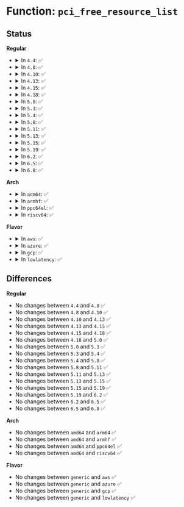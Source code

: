 # Function: <code>pci_free_resource_list</code>

## Status
<b>Regular</b>
<ul>
<li>
<details>
<summary>In <code>4.4</code>: ✅</summary>

```c
void pci_free_resource_list(struct list_head *resources);
```

**Collision:** Unique Global

**Inline:** No

**Transformation:** False

**Instances:**

```
In drivers/pci/bus.c (ffffffff8142f130)
Location: drivers/pci/bus.c:42
Inline: False
Direct callers:
  - drivers/pci/probe.c:pci_release_host_bridge_dev
  - drivers/pci/probe.c:pci_scan_bus
  - arch/x86/pci/common.c:pcibios_scan_root
```
**Symbols:**

```
ffffffff8142f130-ffffffff8142f140: pci_free_resource_list (STB_GLOBAL)
```
</details>
</li>
<li>
<details>
<summary>In <code>4.8</code>: ✅</summary>

```c
void pci_free_resource_list(struct list_head *resources);
```

**Collision:** Unique Global

**Inline:** No

**Transformation:** False

**Instances:**

```
In drivers/pci/bus.c (ffffffff8147a780)
Location: drivers/pci/bus.c:42
Inline: False
Direct callers:
  - drivers/pci/probe.c:pci_scan_bus
  - drivers/pci/probe.c:pci_release_host_bridge_dev
  - arch/x86/pci/common.c:pcibios_scan_root
```
**Symbols:**

```
ffffffff8147a780-ffffffff8147a790: pci_free_resource_list (STB_GLOBAL)
```
</details>
</li>
<li>
<details>
<summary>In <code>4.10</code>: ✅</summary>

```c
void pci_free_resource_list(struct list_head *resources);
```

**Collision:** Unique Global

**Inline:** No

**Transformation:** False

**Instances:**

```
In drivers/pci/bus.c (ffffffff8149bc00)
Location: drivers/pci/bus.c:42
Inline: False
Direct callers:
  - drivers/pci/probe.c:pci_scan_bus
  - drivers/pci/probe.c:pci_release_host_bridge_dev
  - arch/x86/pci/common.c:pcibios_scan_root
```
**Symbols:**

```
ffffffff8149bc00-ffffffff8149bc10: pci_free_resource_list (STB_GLOBAL)
```
</details>
</li>
<li>
<details>
<summary>In <code>4.13</code>: ✅</summary>

```c
void pci_free_resource_list(struct list_head *resources);
```

**Collision:** Unique Global

**Inline:** No

**Transformation:** False

**Instances:**

```
In drivers/pci/bus.c (ffffffff814a59e0)
Location: drivers/pci/bus.c:42
Inline: False
Direct callers:
  - drivers/pci/probe.c:pci_scan_bus
  - drivers/pci/probe.c:pci_release_host_bridge_dev
  - arch/x86/pci/common.c:pcibios_scan_root
```
**Symbols:**

```
ffffffff814a59e0-ffffffff814a59f0: pci_free_resource_list (STB_GLOBAL)
```
</details>
</li>
<li>
<details>
<summary>In <code>4.15</code>: ✅</summary>

```c
void pci_free_resource_list(struct list_head *resources);
```

**Collision:** Unique Global

**Inline:** No

**Transformation:** False

**Instances:**

```
In drivers/pci/bus.c (ffffffff814e4820)
Location: drivers/pci/bus.c:42
Inline: False
Direct callers:
  - drivers/pci/probe.c:pci_scan_bus
  - drivers/pci/probe.c:pci_release_host_bridge_dev
  - arch/x86/pci/common.c:pcibios_scan_root
```
**Symbols:**

```
ffffffff814e4820-ffffffff814e4830: pci_free_resource_list (STB_GLOBAL)
```
</details>
</li>
<li>
<details>
<summary>In <code>4.18</code>: ✅</summary>

```c
void pci_free_resource_list(struct list_head *resources);
```

**Collision:** Unique Global

**Inline:** No

**Transformation:** False

**Instances:**

```
In drivers/pci/bus.c (ffffffff81513d00)
Location: drivers/pci/bus.c:41
Inline: False
Direct callers:
  - drivers/pci/probe.c:pci_scan_bus
  - drivers/pci/probe.c:pci_free_host_bridge
  - drivers/pci/probe.c:pci_release_host_bridge_dev
  - arch/x86/pci/common.c:pcibios_scan_root
```
**Symbols:**

```
ffffffff81513d00-ffffffff81513d10: pci_free_resource_list (STB_GLOBAL)
```
</details>
</li>
<li>
<details>
<summary>In <code>5.0</code>: ✅</summary>

```c
void pci_free_resource_list(struct list_head *resources);
```

**Collision:** Unique Global

**Inline:** No

**Transformation:** False

**Instances:**

```
In drivers/pci/bus.c (ffffffff81529460)
Location: drivers/pci/bus.c:41
Inline: False
Direct callers:
  - drivers/pci/probe.c:pci_scan_bus
  - drivers/pci/probe.c:pci_free_host_bridge
  - drivers/pci/probe.c:pci_release_host_bridge_dev
  - arch/x86/pci/common.c:pcibios_scan_root
```
**Symbols:**

```
ffffffff81529460-ffffffff81529470: pci_free_resource_list (STB_GLOBAL)
```
</details>
</li>
<li>
<details>
<summary>In <code>5.3</code>: ✅</summary>

```c
void pci_free_resource_list(struct list_head *resources);
```

**Collision:** Unique Global

**Inline:** No

**Transformation:** False

**Instances:**

```
In drivers/pci/bus.c (ffffffff815586f0)
Location: drivers/pci/bus.c:41
Inline: False
Direct callers:
  - drivers/pci/probe.c:pci_scan_bus
  - drivers/pci/probe.c:pci_free_host_bridge
  - drivers/pci/probe.c:pci_free_host_bridge
  - drivers/pci/probe.c:pci_release_host_bridge_dev
  - arch/x86/pci/common.c:pcibios_scan_root
```
**Symbols:**

```
ffffffff815586f0-ffffffff81558700: pci_free_resource_list (STB_GLOBAL)
```
</details>
</li>
<li>
<details>
<summary>In <code>5.4</code>: ✅</summary>

```c
void pci_free_resource_list(struct list_head *resources);
```

**Collision:** Unique Global

**Inline:** No

**Transformation:** False

**Instances:**

```
In drivers/pci/bus.c (ffffffff81579cd0)
Location: drivers/pci/bus.c:41
Inline: False
Direct callers:
  - drivers/pci/probe.c:pci_scan_bus
  - drivers/pci/probe.c:pci_free_host_bridge
  - drivers/pci/probe.c:pci_free_host_bridge
  - drivers/pci/probe.c:devm_pci_release_host_bridge_dev
  - drivers/pci/probe.c:devm_pci_release_host_bridge_dev
  - arch/x86/pci/common.c:pcibios_scan_root
```
**Symbols:**

```
ffffffff81579cd0-ffffffff81579ce0: pci_free_resource_list (STB_GLOBAL)
```
</details>
</li>
<li>
<details>
<summary>In <code>5.8</code>: ✅</summary>

```c
void pci_free_resource_list(struct list_head *resources);
```

**Collision:** Unique Global

**Inline:** No

**Transformation:** False

**Instances:**

```
In drivers/pci/bus.c (ffffffff8161ed20)
Location: drivers/pci/bus.c:41
Inline: False
Direct callers:
  - drivers/pci/probe.c:pci_scan_bus
  - drivers/pci/probe.c:pci_release_host_bridge_dev
  - drivers/pci/probe.c:pci_release_host_bridge_dev
  - arch/x86/pci/common.c:pcibios_scan_root
```
**Symbols:**

```
ffffffff8161ed20-ffffffff8161ed30: pci_free_resource_list (STB_GLOBAL)
```
</details>
</li>
<li>
<details>
<summary>In <code>5.11</code>: ✅</summary>

```c
void pci_free_resource_list(struct list_head *resources);
```

**Collision:** Unique Global

**Inline:** No

**Transformation:** False

**Instances:**

```
In drivers/pci/bus.c (ffffffff81645510)
Location: drivers/pci/bus.c:41
Inline: False
Direct callers:
  - drivers/pci/probe.c:pci_scan_bus
  - drivers/pci/probe.c:pci_release_host_bridge_dev
  - drivers/pci/probe.c:pci_release_host_bridge_dev
  - arch/x86/pci/common.c:pcibios_scan_root
```
**Symbols:**

```
ffffffff81645510-ffffffff81645520: pci_free_resource_list (STB_GLOBAL)
```
</details>
</li>
<li>
<details>
<summary>In <code>5.13</code>: ✅</summary>

```c
void pci_free_resource_list(struct list_head *resources);
```

**Collision:** Unique Global

**Inline:** No

**Transformation:** False

**Instances:**

```
In drivers/pci/bus.c (ffffffff81628250)
Location: drivers/pci/bus.c:41
Inline: False
Direct callers:
  - drivers/pci/probe.c:pci_scan_bus
  - drivers/pci/probe.c:pci_release_host_bridge_dev
  - drivers/pci/probe.c:pci_release_host_bridge_dev
  - arch/x86/pci/common.c:pcibios_scan_root
```
**Symbols:**

```
ffffffff81628250-ffffffff81628260: pci_free_resource_list (STB_GLOBAL)
```
</details>
</li>
<li>
<details>
<summary>In <code>5.15</code>: ✅</summary>

```c
void pci_free_resource_list(struct list_head *resources);
```

**Collision:** Unique Global

**Inline:** No

**Transformation:** False

**Instances:**

```
In drivers/pci/bus.c (ffffffff81697b50)
Location: drivers/pci/bus.c:41
Inline: False
Direct callers:
  - drivers/pci/probe.c:pci_scan_bus
  - drivers/pci/probe.c:pci_release_host_bridge_dev
  - drivers/pci/probe.c:pci_release_host_bridge_dev
  - arch/x86/pci/common.c:pcibios_scan_root
```
**Symbols:**

```
ffffffff81697b50-ffffffff81697b60: pci_free_resource_list (STB_GLOBAL)
```
</details>
</li>
<li>
<details>
<summary>In <code>5.19</code>: ✅</summary>

```c
void pci_free_resource_list(struct list_head *resources);
```

**Collision:** Unique Global

**Inline:** No

**Transformation:** False

**Instances:**

```
In drivers/pci/bus.c (ffffffff817b8d00)
Location: drivers/pci/bus.c:41
Inline: False
Direct callers:
  - drivers/pci/probe.c:pci_scan_bus
  - drivers/pci/probe.c:pci_release_host_bridge_dev
  - drivers/pci/probe.c:pci_release_host_bridge_dev
  - arch/x86/pci/common.c:pcibios_scan_root
```
**Symbols:**

```
ffffffff817b8d00-ffffffff817b8d16: pci_free_resource_list (STB_GLOBAL)
```
</details>
</li>
<li>
<details>
<summary>In <code>6.2</code>: ✅</summary>

```c
void pci_free_resource_list(struct list_head *resources);
```

**Collision:** Unique Global

**Inline:** No

**Transformation:** False

**Instances:**

```
In drivers/pci/bus.c (ffffffff818d37a0)
Location: drivers/pci/bus.c:41
Inline: False
Direct callers:
  - drivers/pci/probe.c:pci_scan_bus
  - drivers/pci/probe.c:pci_release_host_bridge_dev
  - drivers/pci/probe.c:pci_release_host_bridge_dev
  - arch/x86/pci/common.c:pcibios_scan_root
```
**Symbols:**

```
ffffffff818d37a0-ffffffff818d37b6: pci_free_resource_list (STB_GLOBAL)
```
</details>
</li>
<li>
<details>
<summary>In <code>6.5</code>: ✅</summary>

```c
void pci_free_resource_list(struct list_head *resources);
```

**Collision:** Unique Global

**Inline:** No

**Transformation:** False

**Instances:**

```
In drivers/pci/bus.c (ffffffff819168d0)
Location: drivers/pci/bus.c:42
Inline: False
Direct callers:
  - drivers/pci/probe.c:pci_scan_bus
  - drivers/pci/probe.c:pci_release_host_bridge_dev
  - drivers/pci/probe.c:pci_release_host_bridge_dev
  - arch/x86/pci/common.c:pcibios_scan_root
```
**Symbols:**

```
ffffffff819168d0-ffffffff819168e6: pci_free_resource_list (STB_GLOBAL)
```
</details>
</li>
<li>
<details>
<summary>In <code>6.8</code>: ✅</summary>

```c
void pci_free_resource_list(struct list_head *resources);
```

**Collision:** Unique Global

**Inline:** No

**Transformation:** False

**Instances:**

```
In drivers/pci/bus.c (ffffffff8195e8f0)
Location: drivers/pci/bus.c:42
Inline: False
Direct callers:
  - drivers/pci/probe.c:pci_scan_bus
  - drivers/pci/probe.c:pci_release_host_bridge_dev
  - drivers/pci/probe.c:pci_release_host_bridge_dev
  - arch/x86/pci/common.c:pcibios_scan_root
```
**Symbols:**

```
ffffffff8195e8f0-ffffffff8195e906: pci_free_resource_list (STB_GLOBAL)
```
</details>
</li>
</ul>
<b>Arch</b>
<ul>
<li>
<details>
<summary>In <code>arm64</code>: ✅</summary>

```c
void pci_free_resource_list(struct list_head *resources);
```

**Collision:** Unique Global

**Inline:** No

**Transformation:** False

**Instances:**

```
In drivers/pci/bus.c (ffff8000106dc440)
Location: drivers/pci/bus.c:41
Inline: False
Direct callers:
  - drivers/pci/probe.c:pci_scan_bus
  - drivers/pci/probe.c:pci_free_host_bridge
  - drivers/pci/probe.c:pci_free_host_bridge
  - drivers/pci/probe.c:devm_pci_release_host_bridge_dev
  - drivers/pci/probe.c:devm_pci_release_host_bridge_dev
  - drivers/pci/of.c:pci_parse_request_of_pci_ranges
  - drivers/pci/of.c:devm_of_pci_get_host_bridge_resources
  - drivers/pci/controller/pcie-cadence-host.c:cdns_pcie_host_probe
  - drivers/pci/controller/pci-ftpci100.c:faraday_pci_probe
  - drivers/pci/controller/pci-aardvark.c:advk_pcie_probe
  - drivers/pci/controller/pci-aardvark.c:advk_pcie_probe
  - drivers/pci/controller/pcie-rcar.c:rcar_pcie_probe
  - drivers/pci/controller/pci-host-common.c:pci_host_common_probe
  - drivers/pci/controller/pci-host-common.c:pci_host_common_probe
  - drivers/pci/controller/pcie-xilinx.c:xilinx_pcie_probe
  - drivers/pci/controller/pcie-xilinx-nwl.c:nwl_pcie_probe
  - drivers/pci/controller/pcie-altera.c:altera_pcie_remove
  - drivers/pci/controller/pcie-altera.c:altera_pcie_probe
  - drivers/pci/controller/pcie-altera.c:altera_pcie_probe
  - drivers/pci/controller/pcie-mediatek.c:mtk_pcie_remove
  - drivers/pci/controller/pcie-mobiveil.c:mobiveil_pcie_probe
  - drivers/pci/controller/pci-xgene.c:xgene_pcie_probe
```
**Symbols:**

```
ffff8000106dc440-ffff8000106dc46c: pci_free_resource_list (STB_GLOBAL)
```
</details>
</li>
<li>
<details>
<summary>In <code>armhf</code>: ✅</summary>

```c
void pci_free_resource_list(struct list_head *resources);
```

**Collision:** Unique Global

**Inline:** No

**Transformation:** False

**Instances:**

```
In drivers/pci/bus.c (c087825c)
Location: drivers/pci/bus.c:41
Inline: False
Direct callers:
  - drivers/pci/probe.c:pci_scan_bus
  - drivers/pci/probe.c:pci_free_host_bridge
  - drivers/pci/probe.c:pci_free_host_bridge
  - drivers/pci/probe.c:devm_pci_release_host_bridge_dev
  - drivers/pci/probe.c:devm_pci_release_host_bridge_dev
  - drivers/pci/of.c:pci_parse_request_of_pci_ranges
  - drivers/pci/of.c:devm_of_pci_get_host_bridge_resources
  - drivers/pci/controller/pcie-cadence-host.c:cdns_pcie_host_probe
  - drivers/pci/controller/pcie-cadence-host.c:cdns_pcie_host_probe
  - drivers/pci/controller/pci-ftpci100.c:faraday_pci_probe
  - drivers/pci/controller/pci-tegra.c:tegra_pcie_remove
  - drivers/pci/controller/pci-tegra.c:tegra_pcie_probe
  - drivers/pci/controller/pcie-rcar.c:rcar_pcie_probe
  - drivers/pci/controller/pci-host-common.c:pci_host_common_probe
  - drivers/pci/controller/pci-host-common.c:pci_host_common_probe
  - drivers/pci/controller/pcie-xilinx.c:xilinx_pcie_probe
  - drivers/pci/controller/pcie-altera.c:altera_pcie_remove
  - drivers/pci/controller/pcie-altera.c:altera_pcie_probe
  - drivers/pci/controller/pcie-altera.c:altera_pcie_probe
  - drivers/pci/controller/pcie-mediatek.c:mtk_pcie_remove
```
**Symbols:**

```
c087825c-c0878278: pci_free_resource_list (STB_GLOBAL)
```
</details>
</li>
<li>
<details>
<summary>In <code>ppc64el</code>: ✅</summary>

```c
void pci_free_resource_list(struct list_head *resources);
```

**Collision:** Unique Global

**Inline:** No

**Transformation:** False

**Instances:**

```
In drivers/pci/bus.c (c0000000008543a0)
Location: drivers/pci/bus.c:41
Inline: False
Direct callers:
  - arch/powerpc/kernel/pci-common.c:pcibios_scan_phb
  - drivers/pci/probe.c:pci_scan_bus
  - drivers/pci/probe.c:pci_free_host_bridge
  - drivers/pci/probe.c:pci_free_host_bridge
  - drivers/pci/probe.c:devm_pci_release_host_bridge_dev
  - drivers/pci/probe.c:devm_pci_release_host_bridge_dev
  - drivers/pci/of.c:pci_parse_request_of_pci_ranges
  - drivers/pci/of.c:devm_of_pci_get_host_bridge_resources
  - drivers/pci/controller/pcie-cadence-host.c:cdns_pcie_host_probe
  - drivers/pci/controller/pcie-cadence-host.c:cdns_pcie_host_probe
  - drivers/pci/controller/pci-ftpci100.c:faraday_pci_probe
  - drivers/pci/controller/pci-host-common.c:pci_host_common_probe
  - drivers/pci/controller/pci-host-common.c:pci_host_common_probe
  - drivers/pci/controller/pcie-xilinx.c:xilinx_pcie_probe
```
**Symbols:**

```
c0000000008543a0-c0000000008543d4: pci_free_resource_list (STB_GLOBAL)
```
</details>
</li>
<li>
<details>
<summary>In <code>riscv64</code>: ✅</summary>

```c
void pci_free_resource_list(struct list_head *resources);
```

**Collision:** Unique Global

**Inline:** No

**Transformation:** False

**Instances:**

```
In drivers/pci/bus.c (ffffffe0004b4a4c)
Location: drivers/pci/bus.c:41
Inline: False
Direct callers:
  - drivers/pci/probe.c:pci_scan_bus
  - drivers/pci/probe.c:pci_free_host_bridge
  - drivers/pci/probe.c:pci_free_host_bridge
  - drivers/pci/probe.c:devm_pci_release_host_bridge_dev
  - drivers/pci/probe.c:devm_pci_release_host_bridge_dev
  - drivers/pci/of.c:pci_parse_request_of_pci_ranges
  - drivers/pci/of.c:devm_of_pci_get_host_bridge_resources
  - drivers/pci/controller/pcie-cadence-host.c:cdns_pcie_host_probe
  - drivers/pci/controller/pcie-cadence-host.c:cdns_pcie_host_probe
  - drivers/pci/controller/pci-ftpci100.c:faraday_pci_probe
  - drivers/pci/controller/pci-host-common.c:pci_host_common_probe
  - drivers/pci/controller/pci-host-common.c:pci_host_common_probe
  - drivers/pci/controller/pcie-xilinx.c:xilinx_pcie_probe
```
**Symbols:**

```
ffffffe0004b4a4c-ffffffe0004b4a76: pci_free_resource_list (STB_GLOBAL)
```
</details>
</li>
</ul>
<b>Flavor</b>
<ul>
<li>
<details>
<summary>In <code>aws</code>: ✅</summary>

```c
void pci_free_resource_list(struct list_head *resources);
```

**Collision:** Unique Global

**Inline:** No

**Transformation:** False

**Instances:**

```
In drivers/pci/bus.c (ffffffff8156e1f0)
Location: drivers/pci/bus.c:41
Inline: False
Direct callers:
  - drivers/pci/probe.c:pci_scan_bus
  - drivers/pci/probe.c:pci_free_host_bridge
  - drivers/pci/probe.c:pci_free_host_bridge
  - drivers/pci/probe.c:devm_pci_release_host_bridge_dev
  - drivers/pci/probe.c:devm_pci_release_host_bridge_dev
  - arch/x86/pci/common.c:pcibios_scan_root
```
**Symbols:**

```
ffffffff8156e1f0-ffffffff8156e200: pci_free_resource_list (STB_GLOBAL)
```
</details>
</li>
<li>
<details>
<summary>In <code>azure</code>: ✅</summary>

```c
void pci_free_resource_list(struct list_head *resources);
```

**Collision:** Unique Global

**Inline:** No

**Transformation:** False

**Instances:**

```
In drivers/pci/bus.c (ffffffff8155c950)
Location: drivers/pci/bus.c:41
Inline: False
Direct callers:
  - drivers/pci/probe.c:pci_scan_bus
  - drivers/pci/probe.c:pci_free_host_bridge
  - drivers/pci/probe.c:pci_free_host_bridge
  - drivers/pci/probe.c:devm_pci_release_host_bridge_dev
  - drivers/pci/probe.c:devm_pci_release_host_bridge_dev
  - arch/x86/pci/common.c:pcibios_scan_root
```
**Symbols:**

```
ffffffff8155c950-ffffffff8155c960: pci_free_resource_list (STB_GLOBAL)
```
</details>
</li>
<li>
<details>
<summary>In <code>gcp</code>: ✅</summary>

```c
void pci_free_resource_list(struct list_head *resources);
```

**Collision:** Unique Global

**Inline:** No

**Transformation:** False

**Instances:**

```
In drivers/pci/bus.c (ffffffff8156da20)
Location: drivers/pci/bus.c:41
Inline: False
Direct callers:
  - drivers/pci/probe.c:pci_scan_bus
  - drivers/pci/probe.c:pci_free_host_bridge
  - drivers/pci/probe.c:pci_free_host_bridge
  - drivers/pci/probe.c:devm_pci_release_host_bridge_dev
  - drivers/pci/probe.c:devm_pci_release_host_bridge_dev
  - arch/x86/pci/common.c:pcibios_scan_root
```
**Symbols:**

```
ffffffff8156da20-ffffffff8156da30: pci_free_resource_list (STB_GLOBAL)
```
</details>
</li>
<li>
<details>
<summary>In <code>lowlatency</code>: ✅</summary>

```c
void pci_free_resource_list(struct list_head *resources);
```

**Collision:** Unique Global

**Inline:** No

**Transformation:** False

**Instances:**

```
In drivers/pci/bus.c (ffffffff81587f00)
Location: drivers/pci/bus.c:41
Inline: False
Direct callers:
  - drivers/pci/probe.c:pci_scan_bus
  - drivers/pci/probe.c:pci_free_host_bridge
  - drivers/pci/probe.c:pci_free_host_bridge
  - drivers/pci/probe.c:devm_pci_release_host_bridge_dev
  - drivers/pci/probe.c:devm_pci_release_host_bridge_dev
  - arch/x86/pci/common.c:pcibios_scan_root
```
**Symbols:**

```
ffffffff81587f00-ffffffff81587f10: pci_free_resource_list (STB_GLOBAL)
```
</details>
</li>
</ul>

## Differences
<b>Regular</b>
<ul>
<li>
No changes between <code>4.4</code> and <code>4.8</code> ✅
</li>
<li>
No changes between <code>4.8</code> and <code>4.10</code> ✅
</li>
<li>
No changes between <code>4.10</code> and <code>4.13</code> ✅
</li>
<li>
No changes between <code>4.13</code> and <code>4.15</code> ✅
</li>
<li>
No changes between <code>4.15</code> and <code>4.18</code> ✅
</li>
<li>
No changes between <code>4.18</code> and <code>5.0</code> ✅
</li>
<li>
No changes between <code>5.0</code> and <code>5.3</code> ✅
</li>
<li>
No changes between <code>5.3</code> and <code>5.4</code> ✅
</li>
<li>
No changes between <code>5.4</code> and <code>5.8</code> ✅
</li>
<li>
No changes between <code>5.8</code> and <code>5.11</code> ✅
</li>
<li>
No changes between <code>5.11</code> and <code>5.13</code> ✅
</li>
<li>
No changes between <code>5.13</code> and <code>5.15</code> ✅
</li>
<li>
No changes between <code>5.15</code> and <code>5.19</code> ✅
</li>
<li>
No changes between <code>5.19</code> and <code>6.2</code> ✅
</li>
<li>
No changes between <code>6.2</code> and <code>6.5</code> ✅
</li>
<li>
No changes between <code>6.5</code> and <code>6.8</code> ✅
</li>
</ul>
<b>Arch</b>
<ul>
<li>
No changes between <code>amd64</code> and <code>arm64</code> ✅
</li>
<li>
No changes between <code>amd64</code> and <code>armhf</code> ✅
</li>
<li>
No changes between <code>amd64</code> and <code>ppc64el</code> ✅
</li>
<li>
No changes between <code>amd64</code> and <code>riscv64</code> ✅
</li>
</ul>
<b>Flavor</b>
<ul>
<li>
No changes between <code>generic</code> and <code>aws</code> ✅
</li>
<li>
No changes between <code>generic</code> and <code>azure</code> ✅
</li>
<li>
No changes between <code>generic</code> and <code>gcp</code> ✅
</li>
<li>
No changes between <code>generic</code> and <code>lowlatency</code> ✅
</li>
</ul>
